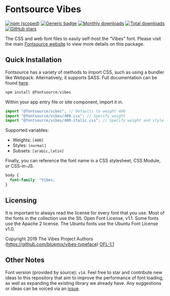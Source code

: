 # Fontsource Vibes

[![npm (scoped)](https://img.shields.io/npm/v/@fontsource/vibes?color=brightgreen)](https://www.npmjs.com/package/@fontsource/vibes) [![Generic badge](https://img.shields.io/badge/fontsource-passing-brightgreen)](https://github.com/fontsource/fontsource) [![Monthly downloads](https://badgen.net/npm/dm/@fontsource/vibes)](https://github.com/fontsource/fontsource) [![Total downloads](https://badgen.net/npm/dt/@fontsource/vibes)](https://github.com/fontsource/fontsource) [![GitHub stars](https://img.shields.io/github/stars/fontsource/fontsource.svg?style=social&label=Star)](https://github.com/fontsource/fontsource/stargazers)

The CSS and web font files to easily self-host the “Vibes” font. Please visit the main [Fontsource website](https://fontsource.org/fonts/vibes) to view more details on this package.

## Quick Installation

Fontsource has a variety of methods to import CSS, such as using a bundler like Webpack. Alternatively, it supports SASS. Full documentation can be found [here](https://beta.fontsource.org/docs/getting-started/introduction).

```javascript
npm install @fontsource/vibes
```

Within your app entry file or site component, import it in.

```javascript
import "@fontsource/vibes"; // Defaults to weight 400
import "@fontsource/vibes/400.css"; // Specify weight
import "@fontsource/vibes/400-italic.css"; // Specify weight and style

```

Supported variables:
- Weights: `[400]`
- Styles: `[normal]`
- Subsets: `[arabic,latin]`

Finally, you can reference the font name in a CSS stylesheet, CSS Module, or CSS-in-JS.

```css
body {
  font-family: "Vibes;
}
```

## Licensing
It is important to always read the license for every font that you use.
Most of the fonts in the collection use the SIL Open Font License, v1.1. Some fonts use the Apache 2 license. The Ubuntu fonts use the Ubuntu Font License v1.0.

Copyright 2019 The Vibes Project Authors (https://github.com/bluemix/vibes-typeface)
[OFL-1.1](http://scripts.sil.org/OFL)

## Other Notes
Font version (provided by source): `v14`.
Feel free to star and contribute new ideas to this repository that aim to improve the performance of font loading, as well as expanding the existing library we already have. Any suggestions or ideas can be voiced via an [issue](https://github.com/fontsource/fontsource/issues).